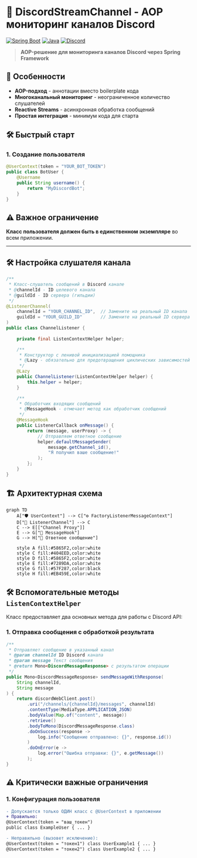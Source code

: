 # 🚀 DiscordStreamChannel - AOP мониторинг каналов Discord

[![Spring Boot](https://img.shields.io/badge/Spring_Boot-6DB33F?style=for-the-badge&logo=spring&logoColor=white)](https://spring.io/)
[![Java](https://img.shields.io/badge/Java-ED8B00?style=for-the-badge&logo=openjdk&logoColor=white)](https://java.com/)
[![Discord](https://img.shields.io/badge/Discord-5865F2?style=for-the-badge&logo=discord&logoColor=white)](https://discord.com/)

> **AOP-решение для мониторинга каналов Discord через Spring Framework**

## 🌟 Особенности
- **AOP-подход** - аннотации вместо boilerplate кода
- **Многоканальный мониторинг** - неограниченное количество слушателей
- **Reactive Streams** - асинхронная обработка сообщений
- **Простая интеграция** - минимум кода для старта

## 🛠 Быстрый старт

### 1. Создание пользователя
```java
@UserContext(token = "YOUR_BOT_TOKEN")
public class BotUser {
    @Username
    public String username() {
        return "MyDiscordBot";
    }
}
```
## ⚠️ Важное ограничение
**Класс пользователя должен быть в единственном экземпляре** во всем приложении.

---

## 🛠 Настройка слушателя канала

```java
/**
 * Класс-слушатель сообщений в Discord канале
 * @channelId - ID целевого канала
 * @guildId - ID сервера (гильдии)
 */
@ListenerChannel(
    channelId = "YOUR_CHANNEL_ID",  // Замените на реальный ID канала
    guildId = "YOUR_GUILD_ID"       // Замените на реальный ID сервера
)
public class ChannelListener {
    
    private final ListenContextHelper helper;

    /**
     * Конструктор с ленивой инициализацией помощника
     * @Lazy - обязательно для предотвращения циклических зависимостей
     */
    @Lazy
    public ChannelListener(ListenContextHelper helper) {
        this.helper = helper;
    }

    /**
     * Обработчик входящих сообщений
     * @MessageHook - отмечает метод как обработчик сообщений
     */
    @MessageHook
    public ListenerCallback onMessage() {
        return (message, userProxy) -> {
            // Отправляем ответное сообщение
            helper.defaultMessageSender(
                message.getChannel_id(), 
                "Я получил ваше сообщение!"
            );
        };
    }
}
```

## 🏗 Архитектурная схема

```mermaid
graph TD
    A["🛡 UserContext"] --> C["⚙ FactoryListenerMessageContext"]
    D["📡 ListenerChannel"] --> C
    C --> E[["Channel Proxy"]]
    E --> G["🔄 MessageHook"]
    G --> H["💬 Ответное сообщение"]
    
    style A fill:#5865F2,color:white
    style C fill:#404EED,color:white
    style D fill:#5865F2,color:white
    style E fill:#7289DA,color:white
    style G fill:#57F287,color:black
    style H fill:#EB459E,color:white
```

## 🛠️ Вспомогательные методы `ListenContextHelper`

Класс предоставляет два основных метода для работы с Discord API:

### 1. Отправка сообщения с обработкой результата
```java
/**
 * Отправляет сообщение в указанный канал
 * @param channelId ID Discord канала
 * @param message Текст сообщения
 * @return Mono<DiscordMessageResponse> с результатом операции
 */
public Mono<DiscordMessageResponse> sendMessageWithResponse(
    String channelId, 
    String message
) {
    return discordWebClient.post()
        .uri("/channels/{channelId}/messages", channelId)
        .contentType(MediaType.APPLICATION_JSON)
        .bodyValue(Map.of("content", message))
        .retrieve()
        .bodyToMono(DiscordMessageResponse.class)
        .doOnSuccess(response -> 
            log.info("Сообщение отправлено: {}", response.id())
        )
        .doOnError(e -> 
            log.error("Ошибка отправки: {}", e.getMessage())
        );
}
```

## ⚠️ Критически важные ограничения

### 1. Конфигурация пользователя
```diff
- Допускается только ОДИН класс с @UserContext в приложении
+ Правильно:
@UserContext(token = "ваш_токен")
public class ExampleUser { ... }

- Неправильно (вызовет исключение):
@UserContext(token = "токен1") class UserExample1 { ... }
@UserContext(token = "токен2") class UserExample2 { ... }
```
